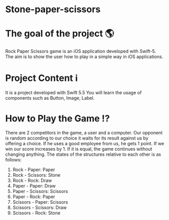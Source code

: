 # Stone-paper-scissors

# The goal of the project 🌎
Rock Paper Scissors game is an iOS application developed with Swift-5. The aim is to show the user how to play in a simple way in iOS applications.

# Project Content ℹ️
It is a project developed with Swift 5.5 You will learn the usage of components such as Button, Image, Label.

# How to Play the Game ⁉️
There are 2 competitors in the game, a user and a computer. Our opponent is random according to our choice it waits for its result against us by offering a choice. If he uses a good employee from us, he gets 1 point. If we win our score increases by 1. If it is equal, the game continues without changing anything. The states of the structures relative to each other is as follows:

1. Rock - Paper: Paper
2. Rock - Scissors: Stone
3. Rock - Rock: Draw
4. Paper - Paper: Draw
5. Paper - Scissors: Scissors
6. Paper - Rock: Paper
7. Scissors - Paper: Scissors
8. Scissors - Scissors: Draw
9. Scissors - Rock: Stone
